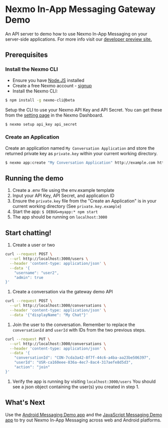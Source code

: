# Nexmo In-App Messaging Gateway Demo

An API server to demo how to use Nexmo In-App Messaging on your server-side applications. For more info visit our [developer preview site.](https://ea.developer.nexmo.com/conversation/overview)

## Prerequisites

### Install the Nexmo CLI

* Ensure you have [Node.JS](https://nodejs.org/) installed
* Create a free Nexmo account - [signup](https://dashboard.nexmo.com)
* Install the Nexmo CLI:

```bash
$ npm install -g nexmo-cli@beta
```

Setup the CLI to use your Nexmo API Key and API Secret. You can get these from the [setting page](https://dashboard.nexmo.com/settings) in the Nexmo Dashboard.

```bash
$ nexmo setup api_key api_secret
```

### Create an Application

Create an application named `My Conversation Application` and store the returned private key as `private.key` within your current working directory.

```sh
$ nexmo app:create "My Conversation Application" http://example.com http://example.com --type=rtc --keyfile=private.key
```

## Running the demo

1. Create a .env file using the env.example template
1. Input your API Key, API Secret, and application ID
1. Ensure the `private.key` file from the "Create an Application" is in your current working directory (See `private.key.example`)
1. Start the app: `$ DEBUG=myapp:* npm start`
1. The app should be running on `localhost:3000`

## Start chatting!

1. Create a user or two
```sh
curl --request POST \
  --url http://localhost:3000/users \
  --header 'content-type: application/json' \
  --data '{
	"username": "user2",
	"admin": true
}'
```

1. Create a conversation via the gateway demo API
```sh
curl --request POST \
  --url http://localhost:3000/conversations \
  --header 'content-type: application/json' \
  --data '{"displayName": "My Chat"}'
```

1. Join the user to the conversation. Remember to replace the `conversationId` and `userId` with IDs from the two previous steps.
```sh
curl --request PUT \
  --url http://localhost:3000/conversations \
  --header 'content-type: application/json' \
  --data '{
	"conversationId": "CON-7cda3a42-8f7f-44c6-a4ba-aa23be506397",
	"userId": "USR-ca160eee-836a-4ec7-8ac4-317aefe8d5d3",
	"action": "join"
}'
```

1. Verify the app is running by visiting `localhost:3000/users` You should see a json object containing the user(s) you created in step 1.

## What's Next

Use the [Android Messaging Demo app](https://github.com/Nexmo/messaging-demo-android) and the [JavaScript Messaging Demo app](https://github.com/Nexmo/messaging-demo-js) to try out Nexmo In-App Messaging across web and Android platforms.

